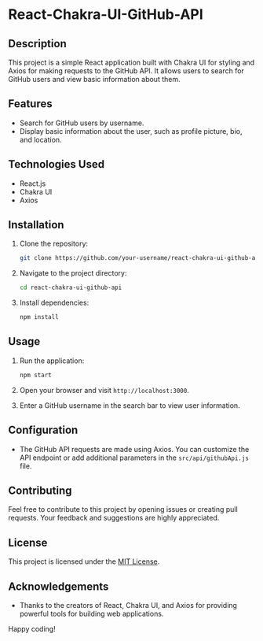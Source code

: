 # React-Chakra-UI-GitHub-API

## Description

This project is a simple React application built with Chakra UI for styling and Axios for making requests to the GitHub API. It allows users to search for GitHub users and view basic information about them.

## Features

- Search for GitHub users by username.
- Display basic information about the user, such as profile picture, bio, and location.

## Technologies Used

- React.js
- Chakra UI
- Axios

## Installation

1. Clone the repository:

   ```bash
   git clone https://github.com/your-username/react-chakra-ui-github-api.git
   ```

2. Navigate to the project directory:

   ```bash
   cd react-chakra-ui-github-api
   ```

3. Install dependencies:

   ```bash
   npm install
   ```

## Usage

1. Run the application:

   ```bash
   npm start
   ```

2. Open your browser and visit `http://localhost:3000`.

3. Enter a GitHub username in the search bar to view user information.

## Configuration

- The GitHub API requests are made using Axios. You can customize the API endpoint or add additional parameters in the `src/api/githubApi.js` file.

## Contributing

Feel free to contribute to this project by opening issues or creating pull requests. Your feedback and suggestions are highly appreciated.

## License

This project is licensed under the [MIT License](LICENSE).

## Acknowledgements

- Thanks to the creators of React, Chakra UI, and Axios for providing powerful tools for building web applications.
  
Happy coding!
